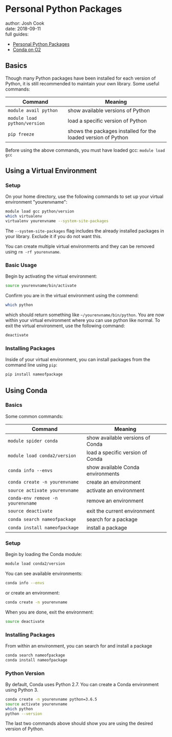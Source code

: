 # Personal Python Packages

author: Josh Cook  
date: 2018-09-11  
full guides: 
- [Personal Python Packages](https://wiki.rc.hms.harvard.edu/display/O2/Personal+Python+Packages)
- [Conda on O2](https://wiki.rc.hms.harvard.edu/display/O2/Conda+on+O2)


## Basics

Though many Python packages have been installed for each version of Python, it is still recommended to maintain your own library. Some useful commands:

| Command | Meaning |
|---------|---------|
| `module avail python` | show available versions of Python |
| `module load python/version` | load a specific version of Python |
| `pip freeze` | shows the packages installed for the loaded version of Python |

Before using the above commands, you must have loaded gcc: `module load gcc`


## Using a Virtual Environment

### Setup

On your home directory, use the following commands to set up your virtual environment "yourenvname":

```bash
module load gcc python/version
which virtualenv
virtualenv yourenvname --system-site-packages
```

The `--system-site-packages` flag includes the already installed packages in your library. Exclude it if you do not want this.  

You can create multiple virtual environments and they can be removed using `rm -rf yourenvname`.  

### Basic Usage

Begin by activating the virtual environment:

```bash
source yourenvname/bin/activate
```

Confirm you are in the virtual environment using the commend:
```bash
which python
```
which should return something like `~/yourenvname/bin/python`. You are now within your virtual environment where you can use python like normal. To exit the virtual environment, use the following command:
```bash
deactivate
```

### Installing Packages

Inside of your virtual environment, you can install packages from the command line using `pip`:
```bash
pip install nameofpackage
```


## Using Conda

### Basics

Some common commands:

| Command | Meaning |
|---------|---------|
| `module spider conda` | show available versions of Conda |
| `module load conda2/version` | load a specific version of Conda |
| `conda info --envs` | show available Conda environments |
| `conda create -n yourenvname` | create an environment |
| `source activate yourenvname` | activate an environment |
| `conda-env remove -n yourenvname` | remove an environment |
| `source deactivate` | exit the current environment |
| `conda search nameofpackage` | search for a package |
| `conda install nameofpackage` | install a package |

### Setup

Begin by loading the Conda module:

```bash
module load conda2/version
```

You can see available environments:

```bash
conda info --envs
```

or create an environment:

```bash
conda create -n yourenvname
```

When you are done, exit the environment:

```bash
source deactivate
```

### Installing Packages

From within an environment, you can search for and install a package

```bash
conda search nameofpackage
conda install nameofpackage
```

### Python Version

By default, Conda uses Python 2.7. You can create a Conda environment using Python 3.

```bash
conda create -n yourenvname python=3.6.5
source activate yourenvname
which python
python --version
```

The last two commands above should show you are using the desired version of Python.


